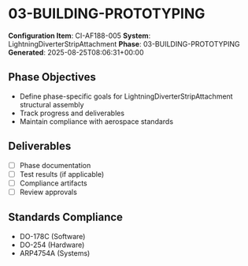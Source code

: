 # 03-BUILDING-PROTOTYPING

**Configuration Item**: CI-AF188-005
**System**: LightningDiverterStripAttachment
**Phase**: 03-BUILDING-PROTOTYPING
**Generated**: 2025-08-25T08:06:31+00:00

## Phase Objectives
- Define phase-specific goals for LightningDiverterStripAttachment structural assembly
- Track progress and deliverables
- Maintain compliance with aerospace standards

## Deliverables
- [ ] Phase documentation
- [ ] Test results (if applicable)
- [ ] Compliance artifacts
- [ ] Review approvals

## Standards Compliance
- DO-178C (Software)
- DO-254 (Hardware)
- ARP4754A (Systems)

